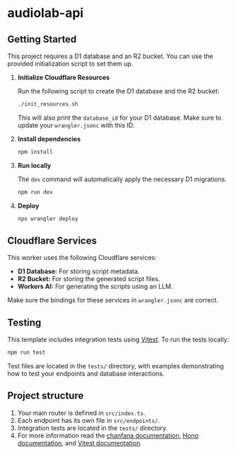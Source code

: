 # audiolab-api

## Getting Started

This project requires a D1 database and an R2 bucket. You can use the provided initialization script to set them up.

1. **Initialize Cloudflare Resources**

   Run the following script to create the D1 database and the R2 bucket:

   ```bash
   ./init_resources.sh
   ```

   This will also print the `database_id` for your D1 database. Make sure to update your `wrangler.jsonc` with this ID.

2. **Install dependencies**

   ```bash
   npm install
   ```

3. **Run locally**

   The `dev` command will automatically apply the necessary D1 migrations.

   ```bash
   npm run dev
   ```

4. **Deploy**

   ```bash
   npx wrangler deploy
   ```

## Cloudflare Services

This worker uses the following Cloudflare services:

- **D1 Database:** For storing script metadata.
- **R2 Bucket:** For storing the generated script files.
- **Workers AI:** For generating the scripts using an LLM.

Make sure the bindings for these services in `wrangler.jsonc` are correct.


## Testing

This template includes integration tests using [Vitest](https://vitest.dev/). To run the tests locally:

```bash
npm run test
```

Test files are located in the `tests/` directory, with examples demonstrating how to test your endpoints and database interactions.

## Project structure

1. Your main router is defined in `src/index.ts`.
2. Each endpoint has its own file in `src/endpoints/`.
3. Integration tests are located in the `tests/` directory.
4. For more information read the [chanfana documentation](https://chanfana.com/), [Hono documentation](https://hono.dev/docs), and [Vitest documentation](https://vitest.dev/guide/).
